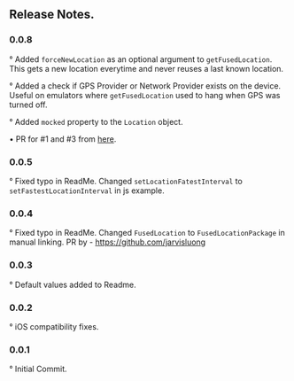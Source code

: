 ## Release Notes.

### 0.0.8
° Added `forceNewLocation` as an optional argument to `getFusedLocation`. This gets a new location everytime and never reuses a last known location.

° Added a check if GPS Provider or Network Provider exists on the device. Useful on emulators where `getFusedLocation` used to hang when GPS was turned off.

° Added `mocked` property to the `Location` object.

• PR for #1 and #3 from [here](https://github.com/ginosi/react-native-fused-location).

### 0.0.5
° Fixed typo in ReadMe. Changed `setLocationFatestInterval` to `setFastestLocationInterval` in js example.

### 0.0.4
° Fixed typo in ReadMe. Changed `FusedLocation` to `FusedLocationPackage` in manual linking.
PR by - https://github.com/jarvisluong

### 0.0.3
° Default values added to Readme.

### 0.0.2
° iOS compatibility fixes.

### 0.0.1
° Initial Commit.
